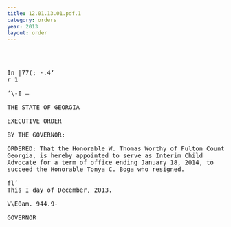 ```yaml
---
title: 12.01.13.01.pdf.1
category: orders
year: 2013
layout: order
---
```


<pre>  
 

In |77(; -.4‘
r 1

‘\-I —

THE STATE OF GEORGIA

EXECUTIVE ORDER

BY THE GOVERNOR:

ORDERED: That the Honorable W. Thomas Worthy of Fulton County,
Georgia, is hereby appointed to serve as Interim Child
Advocate for a term of office ending January 18, 2014, to
succeed the Honorable Tonya C. Boga who resigned.

fl’
This I day of December, 2013.

V\E0am. 944.9-

GOVERNOR

</pre>
